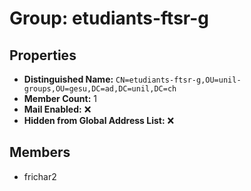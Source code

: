 # Group: etudiants-ftsr-g

## Properties

- **Distinguished Name:** `CN=etudiants-ftsr-g,OU=unil-groups,OU=gesu,DC=ad,DC=unil,DC=ch`
- **Member Count:** 1
- **Mail Enabled:** ❌
- **Hidden from Global Address List:** ❌

## Members

- frichar2
